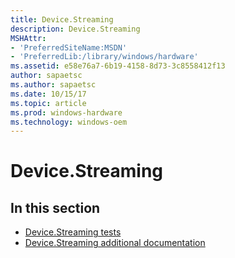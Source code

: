 ```yaml
---
title: Device.Streaming
description: Device.Streaming
MSHAttr:
- 'PreferredSiteName:MSDN'
- 'PreferredLib:/library/windows/hardware'
ms.assetid: e58e76a7-6b19-4158-8d73-3c8558412f13
author: sapaetsc
ms.author: sapaetsc
ms.date: 10/15/17
ms.topic: article
ms.prod: windows-hardware
ms.technology: windows-oem
---
```


# Device.Streaming


## <span id="in_this_section"></span>In this section


-   [Device.Streaming tests](device-streaming-tests.md)
-   [Device.Streaming additional documentation](device-streaming-additional-documentation.md)

 

 






